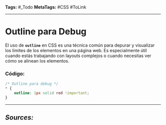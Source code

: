 **Tags:** #_Todo
**MetaTags:** #CSS #ToLink
- - -
# Outline para Debug

El uso de **`outline`** en CSS es una técnica común para depurar y visualizar los límites de los elementos en una página web. Es especialmente útil cuando estás trabajando con layouts complejos o cuando necesitas ver cómo se alinean los elementos.

### Código:

```css
/* Outline para debug */
* {
    outline: 1px solid red !important;
}
```
- - - 
## ***Sources:***